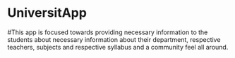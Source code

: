 # UniversitApp
 #This app is focused towards providing necessary information to the students about necessary information about their department, respective teachers, subjects and respective syllabus and a community feel all around.

